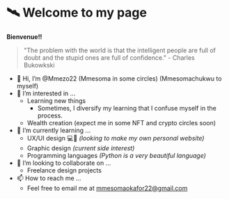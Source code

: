 # 🛰 Welcome to my page 
__Bienvenue!!__
> "The problem with the world is that the intelligent people are full of doubt and the stupid ones are full of confidence." - Charles Bukowkski
- 👋 Hi, I’m @Mmezo22 (Mmesoma in some circles) (Mmesomachukwu to myself)
- 👀 I’m interested in ...
	- Learning new things
		- Sometimes, I diversify my learning that I confuse myself in the process.
	- Wealth creation (expect me in some NFT and crypto circles soon)
- 🌱 I’m currently learning ...
	- UX/UI design 💻📱 _(looking to make my own personal website)_
	- Graphic design _(current side interest)_
	- Programming languages _(Python is a very beautiful language)_
- 🤝 I’m looking to collaborate on ...
	- Freelance design projects
- 📫 How to reach me ...
	- Feel free to email me at mmesomaokafor22@gmail.com

<!---
Mmezo22/Mmezo22 is a ✨ special ✨ repository because its `README.md` (this file) appears on your GitHub profile.
You can click the Preview link to take a look at your changes.
--->
